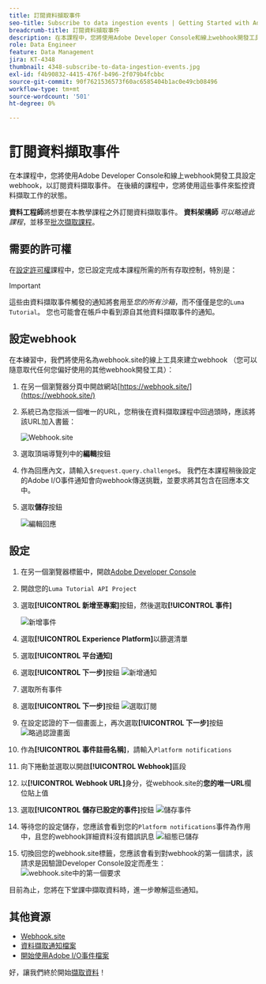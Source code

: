 ```yaml
---
title: 訂閱資料擷取事件
seo-title: Subscribe to data ingestion events | Getting Started with Adobe Experience Platform for Data Architects and Data Engineers
breadcrumb-title: 訂閱資料擷取事件
description: 在本課程中，您將使用Adobe Developer Console和線上webhook開發工具設定webhook，以訂閱資料擷取事件。 在後續的課程中，您將使用這些事件來監控資料擷取工作的狀態。
role: Data Engineer
feature: Data Management
jira: KT-4348
thumbnail: 4348-subscribe-to-data-ingestion-events.jpg
exl-id: f4b90832-4415-476f-b496-2f079b4fcbbc
source-git-commit: 90f7621536573f60ac6585404b1ac0e49cb08496
workflow-type: tm+mt
source-wordcount: '501'
ht-degree: 0%

---
```


# 訂閱資料擷取事件

<!--25min-->

在本課程中，您將使用Adobe Developer Console和線上webhook開發工具設定webhook，以訂閱資料擷取事件。 在後續的課程中，您將使用這些事件來監控資料擷取工作的狀態。

**資料工程師**&#x200B;將想要在本教學課程之外訂閱資料擷取事件。
**資料架構師** _可以略過此課程_，並移至[批次擷取課程](ingest-batch-data.md)。

## 需要的許可權

在[設定許可權](configure-permissions.md)課程中，您已設定完成本課程所需的所有存取控制，特別是：

<!--* Developer-role access to the `Luma Tutorial Platform` product profile (for API)
-->

>[!IMPORTANT]
>
> 這些由資料擷取事件觸發的通知將套用至&#x200B;_您的所有沙箱_，而不僅僅是您的`Luma Tutorial`。 您也可能會在帳戶中看到源自其他資料擷取事件的通知。


## 設定webhook

在本練習中，我們將使用名為webhook.site的線上工具來建立webhook （您可以隨意取代任何您偏好使用的其他webhook開發工具）：

1. 在另一個瀏覽器分頁中開啟網站[https://webhook.site/](https://webhook.site/)
1. 系統已為您指派一個唯一的URL，您稍後在資料擷取課程中回過頭時，應該將該URL加入書籤：

   ![Webhook.site](assets/ioevents-webhook-home.png)
1. 選取頂端導覽列中的&#x200B;**編輯**&#x200B;按鈕
1. 作為回應內文，請輸入`$request.query.challenge$`。 我們在本課程稍後設定的Adobe I/O事件通知會向webhook傳送挑戰，並要求將其包含在回應本文中。
1. 選取&#x200B;**儲存**&#x200B;按鈕

   ![編輯回應](assets/ioevents-webhook-editResponse.png)

## 設定

1. 在另一個瀏覽器標籤中，開啟[Adobe Developer Console](https://console.adobe.io/)
1. 開啟您的`Luma Tutorial API Project`
1. 選取&#x200B;**[!UICONTROL 新增至專案]**&#x200B;按鈕，然後選取&#x200B;**[!UICONTROL 事件]**

   ![新增事件](assets/ioevents-addEvents.png)
1. 選取&#x200B;**[!UICONTROL Experience Platform]**&#x200B;以篩選清單
1. 選取&#x200B;**[!UICONTROL 平台通知]**
1. 選取&#x200B;**[!UICONTROL 下一步]**&#x200B;按鈕
   ![新增通知](assets/ioevents-addNotifications.png)
1. 選取所有事件
1. 選取&#x200B;**[!UICONTROL 下一步]**&#x200B;按鈕
   ![選取訂閱](assets/ioevents-addSubscriptions.png)
1. 在設定認證的下一個畫面上，再次選取&#x200B;**[!UICONTROL 下一步]**&#x200B;按鈕
   ![略過認證畫面](assets/ioevents-clickNext.png)
1. 作為&#x200B;**[!UICONTROL 事件註冊名稱]**，請輸入`Platform notifications`
1. 向下捲動並選取以開啟&#x200B;**[!UICONTROL Webhook]**&#x200B;區段
1. 以&#x200B;**[!UICONTROL Webhook URL]**&#x200B;身分，從webhook.site的&#x200B;**您的唯一URL**&#x200B;欄位貼上值
1. 選取&#x200B;**[!UICONTROL 儲存已設定的事件]**&#x200B;按鈕
   ![儲存事件](assets/ioevents-addWebhook.png)
1. 等待您的設定儲存，您應該會看到您的`Platform notifications`事件為作用中，且您的webhook詳細資料沒有錯誤訊息
   ![組態已儲存](assets/ioevents-webhookConfigured.png)
1. 切換回您的webhook.site標籤，您應該會看到對webhook的第一個請求，該請求是因驗證Developer Console設定而產生：
   ![webhook.site中的第一個要求](assets/ioevents-webhook-firstRequest.png)

目前為止，您將在下堂課中擷取資料時，進一步瞭解這些通知。

## 其他資源

* [Webhook.site](https://webhook.site/)
* [資料擷取通知檔案](https://experienceleague.adobe.com/docs/experience-platform/ingestion/quality/subscribe-events.html?lang=zh-Hant)
* [開始使用Adobe I/O事件檔案](https://www.adobe.io/apis/experienceplatform/events/docs.html)

好，讓我們終於開始[擷取資料](ingest-batch-data.md)！

